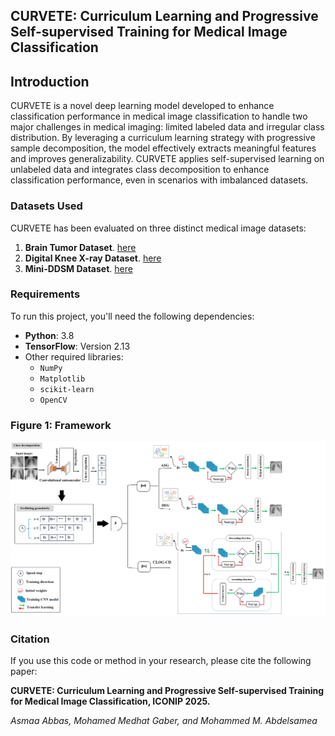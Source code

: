 ## CURVETE: Curriculum Learning and Progressive Self-supervised Training for Medical Image Classification

## Introduction

CURVETE is a novel deep learning model developed to enhance classification performance in medical image classification to handle two major challenges in medical imaging: limited labeled data and irregular class distribution. By leveraging a curriculum learning strategy with progressive sample decomposition, the model effectively extracts meaningful features and improves generalizability. CURVETE applies self-supervised learning on unlabeled data and integrates class decomposition to enhance classification performance, even in scenarios with imbalanced datasets.

### Datasets Used
CURVETE has been evaluated on three distinct medical image datasets:
1. **Brain Tumor Dataset**. [here](https://www.kaggle.com/datasets/navoneel/brain-mri-images-for-brain-tumor-detection)
2. **Digital Knee X-ray Dataset**. [here](https://data.mendeley.com/datasets/t9ndx37v5h/1)
3. **Mini-DDSM Dataset**. [here]( https://www.kaggle.com/datasets/cheddad/miniddsm2)

### Requirements
To run this project, you'll need the following dependencies:
- **Python**: 3.8
- **TensorFlow**: Version 2.13
- Other required libraries: 
  - `NumPy`
  - `Matplotlib`
  - `scikit-learn`
  - `OpenCV`

### Figure 1: Framework
<p align="center">
  <img src="https://github.com/ascodeuser/CLOG-CD/raw/main/image/CLOG-CD_Model.png" alt="Model Figure" width="750"/>
</p>



### Citation
If you use this code or method in your research, please cite the following paper:

**CURVETE: Curriculum Learning and Progressive Self-supervised Training for Medical Image Classification, ICONIP 2025.**

*Asmaa Abbas, Mohamed Medhat Gaber, and Mohammed M. Abdelsamea*
